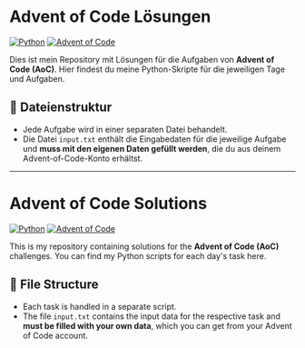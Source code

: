 # Advent of Code Lösungen

[![Python](https://img.shields.io/badge/python-3.6%2B-blue.svg)](https://www.python.org/)
[![Advent of Code](https://img.shields.io/badge/Advent%20of%20Code-2024-red.svg)](https://adventofcode.com/)

Dies ist mein Repository mit Lösungen für die Aufgaben von **Advent of Code (AoC)**. Hier findest du meine Python-Skripte für die jeweiligen Tage und Aufgaben.

## 📂 Dateienstruktur

- Jede Aufgabe wird in einer separaten Datei behandelt.
- Die Datei `input.txt` enthält die Eingabedaten für die jeweilige Aufgabe und **muss mit den eigenen Daten gefüllt werden**, die du aus deinem Advent-of-Code-Konto erhältst.

---

# Advent of Code Solutions

[![Python](https://img.shields.io/badge/python-3.6%2B-blue.svg)](https://www.python.org/)
[![Advent of Code](https://img.shields.io/badge/Advent%20of%20Code-2024-red.svg)](https://adventofcode.com/)

This is my repository containing solutions for the **Advent of Code (AoC)** challenges. You can find my Python scripts for each day's task here.

## 📂 File Structure

- Each task is handled in a separate script.
- The file `input.txt` contains the input data for the respective task and **must be filled with your own data**, which you can get from your Advent of Code account.
